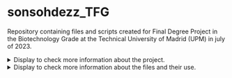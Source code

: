 # sonsohdezz_TFG
Repository containing files and scripts created for Final Degree Project in the Biotechnology Grade at the Technical University of Madrid (UPM) in july of 2023.

<details>

<summary>  Display to check more information about the project. </summary>

#### Title
> Evaluation of human gut microbiome taxonomic progiles derived from the eggNOG-mapper functional annotation tool. 
#### Author
> Sonsoles Hernández Piñel
#### Tutors
> - Carlos Pérez Cantalapiedra
> - Joaquín Giner Lamia
#### Institution
> [Technical University of Madrid (UPM)](https://www.upm.es/internacional)
#### Collaborating Institution
> [Centre for Biotechnology and Plant Genomics (CBGP)](https://www.cbgp.upm.es/index.php/en/about-us)

  
</details>



<details>

<summary> Display to check more information about the files and their use. </summary>

#### 

| File  | Description |
| ------------- | ------------- |
| `contigs.py`  | Genome fragmentation script, which uses as parameters the desired contig size (in bp) and the desired displacement window size (in bp), and returns a fasta file with the created contigs.  |
| `eggnog_phyloseq.py`  | Script that creates the three required input files for Phyloseq from the taxonomic annotation file obtained with eggNOG-mapper.  |
| `lineage.py`  | Script that generates a table with the taxonomies of the different contigs of a metagenomic sample from the functional annotation file obtained with eggNOG-mapper.|
| `motus_phyloseq.py`  | Transformation script that creates the three required input files for Phyloseq from the taxonomic annotation file obtained with mOTUs v3.|
| `phyloseq.R` | Script that generates the graphs of interest for the analysis of taxonomic results obtained with functional analysis tools, such as eggNOG-mapper or mOTUs v3. |


</details>


 
